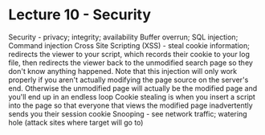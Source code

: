 Lecture 10 - Security
=======================

Security - privacy; integrity; availability
Buffer overrun; SQL injection; Command injection
Cross Site Scripting (XSS) - steal cookie information; redirects the viewer to your script, which records their cookie to your log file, then redirects the viewer back to the unmodified search page so they don't know anything happened. Note that this injection will only work properly if you aren't actually modifying the page source on the server's end. Otherwise the unmodified page will actually be the modified page and you'll end up in an endless loop
Cookie stealing is when you insert a script into the page so that everyone that views the modified page inadvertently sends you their session cookie
Snooping - see network traffic; watering hole (attack sites where target will go to)
